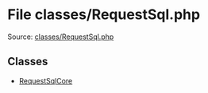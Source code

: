 File classes/RequestSql.php
=========

Source: [classes/RequestSql.php](https://github.com/PrestaShop/PrestaShop/blob/1.6.1.1/classes/RequestSql.php)


Classes
-------

* [RequestSqlCore](class.RequestSqlCore.md)

